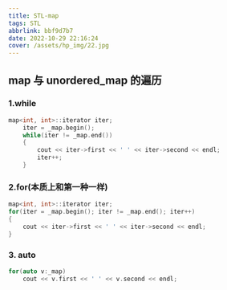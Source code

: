 ```yaml
---
title: STL-map
tags: STL
abbrlink: bbf9d7b7
date: 2022-10-29 22:16:24
cover: /assets/hp_img/22.jpg
---
```


## map 与 unordered_map 的遍历

### 1.while

```c++
map<int, int>::iterator iter;
    iter = _map.begin();
    while(iter != _map.end())
    {
        cout << iter->first << ' ' << iter->second << endl;
        iter++;
    }

```

### 2.for(本质上和第一种一样)

```c++
map<int, int>::iterator iter;
for(iter = _map.begin(); iter != _map.end(); iter++)
{
    cout << iter->first << ' ' << iter->second << endl;
}
```

### 3. auto

```c++
for(auto v:_map)
    cout << v.first << ' ' << v.second << endl;
```
